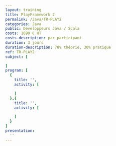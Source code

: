 ```yaml
---
layout: training
title: PlayFramework 2
permalink: /Java/TR-PLAY2
categories: Java
public: Développeurs Java / Scala
costs: 1690 € HT
costs-description: par participant
duration: 3 jours
duration-description: 70% théorie, 30% pratique
ref: TR-PLAY2
subject: [

]
program: [
  {
    title: '',
    activity: [

    ]
  },{
    title: '',
    activity: [

    ]
  }
]
presentation:
  ''
---
```


